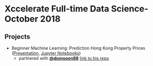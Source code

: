# Xccelerate Full-time Data Science- October 2018

## Projects
* Beginner Machine Learning: Prediction Hong Kong Property Prices ([Presentation](https://gitpitch.com/ohjho/ftds_oct_2018/master?p=Projects/BeginnerDataScience), [Jupyter Notebooks](Projects/BeginnerDataScience))
    * partnered with **[@domsoon88](https://github.com/domsoon88)** [link to his repo](https://github.com/domsoon88/Centaline)